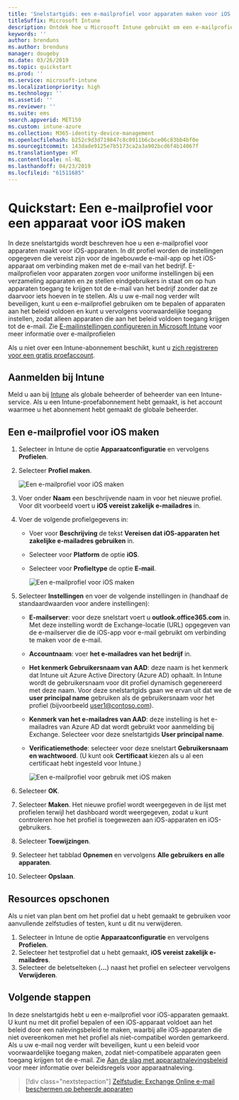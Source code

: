 ```yaml
---
title: 'Snelstartgids: een e-mailprofiel voor apparaten maken voor iOS'
titleSuffix: Microsoft Intune
description: Ontdek hoe u Microsoft Intune gebruikt om een e-mailprofiel voor apparaten te maken, zodat iOS-apparaten veilig verbinding kunnen maken met de e-mail van het bedrijf.
keywords: ''
author: brenduns
ms.author: brenduns
manager: dougeby
ms.date: 03/26/2019
ms.topic: quickstart
ms.prod: ''
ms.service: microsoft-intune
ms.localizationpriority: high
ms.technology: ''
ms.assetid: ''
ms.reviewer: ''
ms.suite: ems
search.appverid: MET150
ms.custom: intune-azure
ms.collection: M365-identity-device-management
ms.openlocfilehash: b252c9d3d719847c8c0911b6cbce06c83bb4bf0e
ms.sourcegitcommit: 143dade9125e7b5173ca2a3a902bcd6f4b14067f
ms.translationtype: HT
ms.contentlocale: nl-NL
ms.lasthandoff: 04/23/2019
ms.locfileid: "61511685"
---
```

# <a name="quickstart-create-an-email-device-profile-for-ios"></a>Quickstart: Een e-mailprofiel voor een apparaat voor iOS maken

In deze snelstartgids wordt beschreven hoe u een e-mailprofiel voor apparaten maakt voor iOS-apparaten. In dit profiel worden de instellingen opgegeven die vereist zijn voor de ingebouwde e-mail-app op het iOS-apparaat om verbinding maken met de e-mail van het bedrijf. E-mailprofielen voor apparaten zorgen voor uniforme instellingen bij een verzameling apparaten en ze stellen eindgebruikers in staat om op hun apparaten toegang te krijgen tot de e-mail van het bedrijf zonder dat ze daarvoor iets hoeven in te stellen. Als u uw e-mail nog verder wilt beveiligen, kunt u een e-mailprofiel gebruiken om te bepalen of apparaten aan het beleid voldoen en kunt u vervolgens voorwaardelijke toegang instellen, zodat alleen apparaten die aan het beleid voldoen toegang krijgen tot de e-mail. Zie [E-mailinstellingen configureren in Microsoft Intune](email-settings-configure.md) voor meer informatie over e-mailprofielen

Als u niet over een Intune-abonnement beschikt, kunt u [zich registreren voor een gratis proefaccount](free-trial-sign-up.md).

## <a name="sign-in-to-intune"></a>Aanmelden bij Intune

Meld u aan bij [Intune](https://aka.ms/intuneportal) als globale beheerder of beheerder van een Intune-service. Als u een Intune-proefabonnement hebt gemaakt, is het account waarmee u het abonnement hebt gemaakt de globale beheerder.

## <a name="create-an-ios-email-profile"></a>Een e-mailprofiel voor iOS maken
1. Selecteer in Intune de optie **Apparaatconfiguratie** en vervolgens **Profielen**.
2. Selecteer **Profiel maken**.
   
   ![Een e-mailprofiel voor iOS maken](media/quickstart-email-profile/ios-create-profile.png)

3. Voer onder **Naam** een beschrijvende naam in voor het nieuwe profiel. Voor dit voorbeeld voert u **iOS vereist zakelijk e-mailadres** in.
4. Voer de volgende profielgegevens in:
   - Voer voor **Beschrijving** de tekst **Vereisen dat iOS-apparaten het zakelijke e-mailadres gebruiken** in.
   - Selecteer voor **Platform** de optie **iOS**.
   - Selecteer voor **Profieltype** de optie **E-mail**.
    
     ![Een e-mailprofiel voor iOS maken](media/quickstart-email-profile/ios-email-profile-name.png)

5. Selecteer **Instellingen** en voer de volgende instellingen in (handhaaf de standaardwaarden voor andere instellingen):
   - **E-mailserver**: voor deze snelstart voert u **outlook.office365.com** in. Met deze instelling wordt de Exchange-locatie (URL) opgegeven van de e-mailserver die de iOS-app voor e-mail gebruikt om verbinding te maken voor de e-mail.
   - **Accountnaam**: voer **het e-mailadres van het bedrijf** in.
   - **Het kenmerk Gebruikersnaam van AAD**: deze naam is het kenmerk dat Intune uit Azure Active Directory (Azure AD) ophaalt. In Intune wordt de gebruikersnaam voor dit profiel dynamisch gegenereerd met deze naam. Voor deze snelstartgids gaan we ervan uit dat we de **user principal name** gebruiken als de gebruikersnaam voor het profiel (bijvoorbeeld user1@contoso.com).
   - **Kenmerk van het e-mailadres van AAD**: deze instelling is het e-mailadres van Azure AD dat wordt gebruikt voor aanmelding bij Exchange. Selecteer voor deze snelstartgids **User principal name**.
   - **Verificatiemethode**: selecteer voor deze snelstart **Gebruikersnaam en wachtwoord**. (U kunt ook **Certificaat** kiezen als u al een certificaat hebt ingesteld voor Intune.)
    
     ![Een e-mailprofiel voor gebruik met iOS maken](media/quickstart-email-profile/ios-email-profile.png)

6. Selecteer **OK**.
7. Selecteer **Maken**. Het nieuwe profiel wordt weergegeven in de lijst met profielen terwijl het dashboard wordt weergegeven, zodat u kunt controleren hoe het profiel is toegewezen aan iOS-apparaten en iOS-gebruikers.
8. Selecteer **Toewijzingen**.
9. Selecteer het tabblad **Opnemen** en vervolgens **Alle gebruikers en alle apparaten**. 
10. Selecteer **Opslaan**.

## <a name="clean-up-resources"></a>Resources opschonen
Als u niet van plan bent om het profiel dat u hebt gemaakt te gebruiken voor aanvullende zelfstudies of testen, kunt u dit nu verwijderen.
1. Selecteer in Intune de optie **Apparaatconfiguratie** en vervolgens **Profielen**.
2. Selecteer het testprofiel dat u hebt gemaakt, **iOS vereist zakelijk e-mailadres**.
3. Selecteer de beletselteken (**...**) naast het profiel en selecteer vervolgens **Verwijderen**.

## <a name="next-steps"></a>Volgende stappen

In deze snelstartgids hebt u een e-mailprofiel voor iOS-apparaten gemaakt. U kunt nu met dit profiel bepalen of een iOS-apparaat voldoet aan het beleid door een nalevingsbeleid te maken, waarbij alle iOS-apparaten die niet overeenkomen met het profiel als niet-compatibel worden gemarkeerd. Als u uw e-mail nog verder wilt beveiligen, kunt u een beleid voor voorwaardelijke toegang maken, zodat niet-compatibele apparaten geen toegang krijgen tot de e-mail. Zie [Aan de slag met apparaatnalevingsbeleid](device-compliance-get-started.md) voor meer informatie over beleidsregels voor apparaatnaleving.

> [!div class="nextstepaction"]
> [Zelfstudie: Exchange Online e-mail beschermen op beheerde apparaten](tutorial-protect-email-on-enrolled-devices.md)

